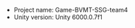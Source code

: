 <!-- UNITY CODE ASSIST INSTRUCTIONS START -->
- Project name: Game-BVMT-SSG-team4
- Unity version: Unity 6000.0.7f1
<!-- UNITY CODE ASSIST INSTRUCTIONS END -->